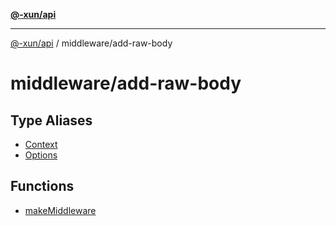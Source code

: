 [**@-xun/api**](../../README.md)

***

[@-xun/api](../../README.md) / middleware/add-raw-body

# middleware/add-raw-body

## Type Aliases

- [Context](type-aliases/Context.md)
- [Options](type-aliases/Options.md)

## Functions

- [makeMiddleware](functions/makeMiddleware.md)
